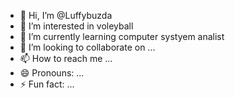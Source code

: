 - 👋 Hi, I’m @Luffybuzda
- 👀 I’m interested in voleyball
- 🌱 I’m currently learning computer systyem analist 
- 💞️ I’m looking to collaborate on ...
- 📫 How to reach me ...
- 😄 Pronouns: ...
- ⚡ Fun fact: ...

<!---
Luffybuzda/Luffybuzda is a ✨ special ✨ repository because its `README.md` (this file) appears on your GitHub profile.
You can click the Preview link to take a look at your changes.
--->
